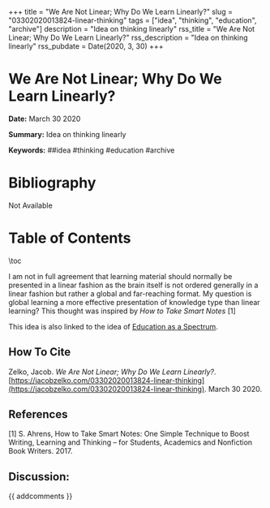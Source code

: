 +++
title = "We Are Not Linear; Why Do We Learn Linearly?"
slug = "03302020013824-linear-thinking"
tags = ["idea", "thinking", "education", "archive"]
description = "Idea on thinking linearly"
rss_title = "We Are Not Linear; Why Do We Learn Linearly?"
rss_description = "Idea on thinking linearly"
rss_pubdate = Date(2020, 3, 30)
+++



We Are Not Linear; Why Do We Learn Linearly?
=========

**Date:** March 30 2020

**Summary:** Idea on thinking linearly

**Keywords:** ##idea #thinking #education  #archive

Bibliography
==========

Not Available

Table of Contents
=========

\toc

I am not in full agreement that learning material should normally be presented in a linear fashion as the brain itself is not ordered generally in a linear fashion but rather a global and far-reaching format. My question is global learning a more effective presentation of knowledge type than linear learning? This thought was inspired by *How to Take Smart Notes* [1] 

This idea is also linked to the idea of [Education as a Spectrum](https://jacobzelko.com/03092020022908-education-spectrum).
## How To Cite

 Zelko, Jacob. _We Are Not Linear; Why Do We Learn Linearly?_. [https://jacobzelko.com/03302020013824-linear-thinking](https://jacobzelko.com/03302020013824-linear-thinking). March 30 2020.
## References

[1] S. Ahrens, How to Take Smart Notes: One Simple Technique to Boost Writing, Learning and Thinking – for Students, Academics and Nonfiction Book Writers. 2017.
## Discussion: 

{{ addcomments }}
